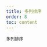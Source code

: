 ```yaml
---
title: 多列排序
order: 8
toc: content
---
```


<code src='../examples/SortMultiple.tsx' description='`column.sorter` 支持 `weight` 字段以配置多列排序优先级。通过 `sorter.compare` 配置排序逻辑，`sorter.weight` 值越高优先级越高'>多列排序</code>
